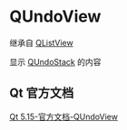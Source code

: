 # QUndoView

继承自 [QListView](../47-QListView/00-QListView-列表视图.md)

显示 [QUndoStack](https://doc.qt.io/qt-5/qundostack.html) 的内容

## Qt 官方文档

[Qt 5.15-官方文档-QUndoView](https://doc.qt.io/qt-5.15/qundoview.html)